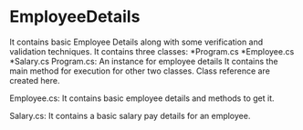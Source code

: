 # EmployeeDetails
It contains basic Employee Details along with some verification and validation techniques.
It contains three classes:
                   *Program.cs
                   *Employee.cs
                   *Salary.cs
Program.cs:
 An instance for employee details 
 It contains the main method for execution for other two classes.
 Class reference are created here.
 
Employee.cs:
It contains basic employee details and methods to get it.

Salary.cs:
It contains a basic salary pay details for an employee.
 
 
